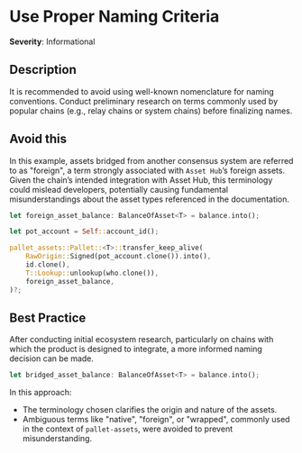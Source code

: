 # Use Proper Naming Criteria

**Severity**: Informational

## Description

It is recommended to avoid using well-known nomenclature for naming conventions. Conduct preliminary research on terms
commonly used by popular chains (e.g., relay chains or system chains) before finalizing names.

## Avoid this

In this example, assets bridged from another consensus system are referred to as "foreign", a term strongly associated
with `Asset Hub`’s foreign assets. Given the chain’s intended integration with Asset Hub, this terminology could mislead
developers, potentially causing fundamental misunderstandings about the asset types referenced in the documentation.

```rust
let foreign_asset_balance: BalanceOfAsset<T> = balance.into();

let pot_account = Self::account_id();

pallet_assets::Pallet::<T>::transfer_keep_alive(
    RawOrigin::Signed(pot_account.clone()).into(),
    id.clone(),
    T::Lookup::unlookup(who.clone()),
    foreign_asset_balance,
)?;
```

## Best Practice

After conducting initial ecosystem research, particularly on chains with which the product is designed to integrate, a
more informed naming decision can be made.

```rust
let bridged_asset_balance: BalanceOfAsset<T> = balance.into();
```

In this approach:

- The terminology chosen clarifies the origin and nature of the assets.
- Ambiguous terms like "native", "foreign", or "wrapped", commonly used in the context of `pallet-assets`, were avoided
  to prevent misunderstanding.

